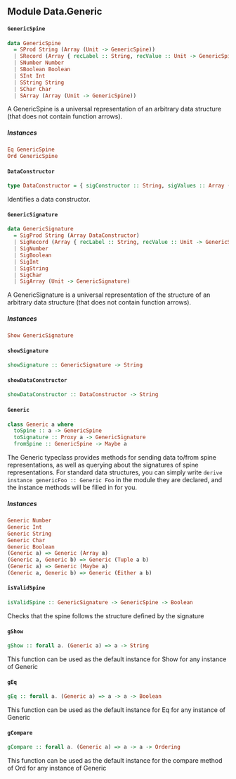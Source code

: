 ## Module Data.Generic

#### `GenericSpine`

``` purescript
data GenericSpine
  = SProd String (Array (Unit -> GenericSpine))
  | SRecord (Array { recLabel :: String, recValue :: Unit -> GenericSpine })
  | SNumber Number
  | SBoolean Boolean
  | SInt Int
  | SString String
  | SChar Char
  | SArray (Array (Unit -> GenericSpine))
```

A GenericSpine is a universal representation of an arbitrary data structure (that does not contain function arrows).

##### Instances
``` purescript
Eq GenericSpine
Ord GenericSpine
```

#### `DataConstructor`

``` purescript
type DataConstructor = { sigConstructor :: String, sigValues :: Array (Unit -> GenericSignature) }
```

Identifies a data constructor.

#### `GenericSignature`

``` purescript
data GenericSignature
  = SigProd String (Array DataConstructor)
  | SigRecord (Array { recLabel :: String, recValue :: Unit -> GenericSignature })
  | SigNumber
  | SigBoolean
  | SigInt
  | SigString
  | SigChar
  | SigArray (Unit -> GenericSignature)
```

A GenericSignature is a universal representation of the structure of an arbitrary data structure (that does not contain function arrows).

##### Instances
``` purescript
Show GenericSignature
```

#### `showSignature`

``` purescript
showSignature :: GenericSignature -> String
```

#### `showDataConstructor`

``` purescript
showDataConstructor :: DataConstructor -> String
```

#### `Generic`

``` purescript
class Generic a where
  toSpine :: a -> GenericSpine
  toSignature :: Proxy a -> GenericSignature
  fromSpine :: GenericSpine -> Maybe a
```

The Generic typeclass provides methods for sending data to/from spine representations, as well as querying about the signatures of spine representations.
For standard data structures, you can simply write `derive instance genericFoo :: Generic Foo` in the module they are declared, and the instance methods will be filled in for you.

##### Instances
``` purescript
Generic Number
Generic Int
Generic String
Generic Char
Generic Boolean
(Generic a) => Generic (Array a)
(Generic a, Generic b) => Generic (Tuple a b)
(Generic a) => Generic (Maybe a)
(Generic a, Generic b) => Generic (Either a b)
```

#### `isValidSpine`

``` purescript
isValidSpine :: GenericSignature -> GenericSpine -> Boolean
```

Checks that the spine follows the structure defined by the signature

#### `gShow`

``` purescript
gShow :: forall a. (Generic a) => a -> String
```

This function can be used as the default instance for Show for any instance of Generic

#### `gEq`

``` purescript
gEq :: forall a. (Generic a) => a -> a -> Boolean
```

This function can be used as the default instance for Eq for any instance of Generic

#### `gCompare`

``` purescript
gCompare :: forall a. (Generic a) => a -> a -> Ordering
```

This function can be used as the default instance for the compare method of Ord for any instance of Generic


